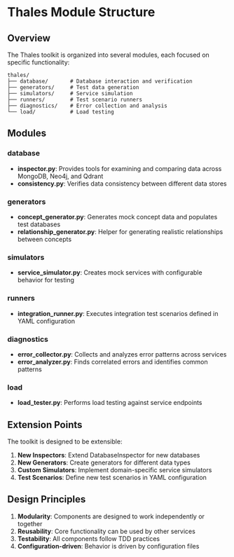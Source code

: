 # Thales Module Structure

## Overview

The Thales toolkit is organized into several modules, each focused on specific functionality:

```
thales/
├── database/       # Database interaction and verification
├── generators/     # Test data generation
├── simulators/     # Service simulation
├── runners/        # Test scenario runners
├── diagnostics/    # Error collection and analysis
└── load/           # Load testing
```

## Modules

### database

- **inspector.py**: Provides tools for examining and comparing data across MongoDB, Neo4j, and Qdrant
- **consistency.py**: Verifies data consistency between different data stores

### generators

- **concept_generator.py**: Generates mock concept data and populates test databases
- **relationship_generator.py**: Helper for generating realistic relationships between concepts

### simulators

- **service_simulator.py**: Creates mock services with configurable behavior for testing

### runners

- **integration_runner.py**: Executes integration test scenarios defined in YAML configuration

### diagnostics

- **error_collector.py**: Collects and analyzes error patterns across services
- **error_analyzer.py**: Finds correlated errors and identifies common patterns

### load

- **load_tester.py**: Performs load testing against service endpoints

## Extension Points

The toolkit is designed to be extensible:

1. **New Inspectors**: Extend DatabaseInspector for new databases
2. **New Generators**: Create generators for different data types
3. **Custom Simulators**: Implement domain-specific service simulators
4. **Test Scenarios**: Define new test scenarios in YAML configuration

## Design Principles

1. **Modularity**: Components are designed to work independently or together
2. **Reusability**: Core functionality can be used by other services
3. **Testability**: All components follow TDD practices
4. **Configuration-driven**: Behavior is driven by configuration files
